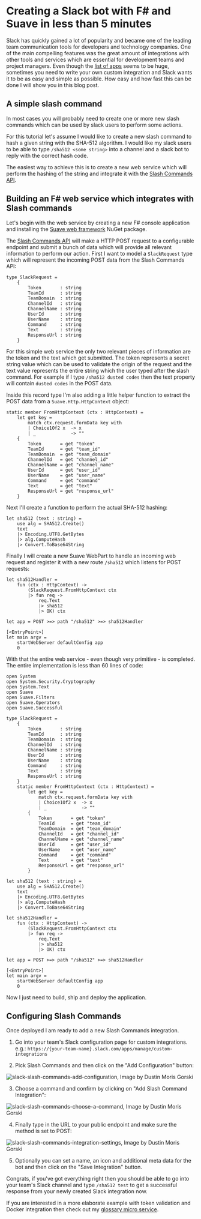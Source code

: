 ﻿<!--
	Tags: slack suave fsharp
-->

# Creating a Slack bot with F# and Suave in less than 5 minutes

Slack has quickly gained a lot of popularity and became one of the leading team communication tools for developers and technology companies. One of the main compelling features was the great amount of integrations with other tools and services which are essential for development teams and project managers. Even though the [list of apps](https://slack.com/apps) seems to be huge, sometimes you need to write your own custom integration and Slack wants it to be as easy and simple as possible. How easy and how fast this can be done I will show you in this blog post.

## A simple slash command

In most cases you will probably need to create one or more new slash commands which can be used by slack users to perform some actions.

For this tutorial let's assume I would like to create a new slash command to hash a given string with the SHA-512 algorithm. I would like my slack users to be able to type `/sha512 <some string>` into a channel and a slack bot to reply with the correct hash code.

The easiest way to achieve this is to create a new web service which will perform the hashing of the string and integrate it with the [Slash Commands API](https://api.slack.com/slash-commands).

## Building an F# web service which integrates with Slash commands

Let's begin with the web service by creating a new F# console application and installing the [Suave web framework](https://www.nuget.org/packages/Suave) NuGet package.

The [Slash Commands API](https://api.slack.com/slash-commands) will make a HTTP POST request to a configurable endpoint and submit a bunch of data
which will provide all relevant information to perform our action. First I want to model a `SlackRequest` type which will represent the incoming POST data from the Slash Commands API:

<pre><code>type SlackRequest =
    {
        Token       : string
        TeamId      : string
        TeamDomain  : string
        ChannelId   : string
        ChannelName : string
        UserId      : string
        UserName    : string
        Command     : string
        Text        : string
        ResponseUrl : string
    }</code></pre>

For this simple web service the only two relevant pieces of information are the token and the text which get submitted. The token represents a secret string value which can be used to validate the origin of the request and the text value represents the entire string which the user typed after the slash command. For example if I type `/sha512 dusted codes` then the text property will contain `dusted codes` in the POST data.

Inside this record type I'm also adding a little helper function to extract the POST data from a `Suave.Http.HttpContext` object:

<pre><code>static member FromHttpContext (ctx : HttpContext) =
    let get key =
        match ctx.request.formData key with
        | Choice1Of2 x  -&gt; x
        | _             -&gt; ""
    {
        Token       = get "token"
        TeamId      = get "team_id"
        TeamDomain  = get "team_domain"
        ChannelId   = get "channel_id"
        ChannelName = get "channel_name"
        UserId      = get "user_id"
        UserName    = get "user_name"
        Command     = get "command"
        Text        = get "text"
        ResponseUrl = get "response_url"
    }</code></pre>

Next I'll create a function to perform the actual SHA-512 hashing:

<pre><code>let sha512 (text : string) =
    use alg = SHA512.Create()
    text
    |&gt; Encoding.UTF8.GetBytes
    |&gt; alg.ComputeHash
    |&gt; Convert.ToBase64String</code></pre>

Finally I will create a new Suave WebPart to handle an incoming web request and register it with a new route `/sha512` which listens for POST requests:

<pre><code>let sha512Handler =
    fun (ctx : HttpContext) -&gt;
        (SlackRequest.FromHttpContext ctx
        |&gt; fun req -&gt;
            req.Text
            |&gt; sha512
            |&gt; OK) ctx

let app = POST &gt;=&gt; path &quot;/sha512&quot; &gt;=&gt; sha512Handler

[&lt;EntryPoint&gt;]
let main argv =
    startWebServer defaultConfig app
    0</code></pre>

With that the entire web service - even though very primitive - is completed. The entire implementation is less than 60 lines of code:

<pre><code>open System
open System.Security.Cryptography
open System.Text
open Suave
open Suave.Filters
open Suave.Operators
open Suave.Successful

type SlackRequest =
    {
        Token       : string
        TeamId      : string
        TeamDomain  : string
        ChannelId   : string
        ChannelName : string
        UserId      : string
        UserName    : string
        Command     : string
        Text        : string
        ResponseUrl : string
    }
    static member FromHttpContext (ctx : HttpContext) =
        let get key =
            match ctx.request.formData key with
            | Choice1Of2 x  -&gt; x
            | _             -&gt; &quot;&quot;
        {
            Token       = get &quot;token&quot;
            TeamId      = get &quot;team_id&quot;
            TeamDomain  = get &quot;team_domain&quot;
            ChannelId   = get &quot;channel_id&quot;
            ChannelName = get &quot;channel_name&quot;
            UserId      = get &quot;user_id&quot;
            UserName    = get &quot;user_name&quot;
            Command     = get &quot;command&quot;
            Text        = get &quot;text&quot;
            ResponseUrl = get &quot;response_url&quot;
        }

let sha512 (text : string) =
    use alg = SHA512.Create()
    text
    |&gt; Encoding.UTF8.GetBytes
    |&gt; alg.ComputeHash
    |&gt; Convert.ToBase64String

let sha512Handler =
    fun (ctx : HttpContext) -&gt;
        (SlackRequest.FromHttpContext ctx
        |&gt; fun req -&gt;
            req.Text
            |&gt; sha512
            |&gt; OK) ctx

let app = POST &gt;=&gt; path &quot;/sha512&quot; &gt;=&gt; sha512Handler

[&lt;EntryPoint&gt;]
let main argv =
    startWebServer defaultConfig app
    0</code></pre>

Now I just need to build, ship and deploy the application.

## Configuring Slash Commands

Once deployed I am ready to add a new Slash Commands integration.

1. Go into your team's Slack configuration page for custom integrations.
  <br/>e.g.: `https://{your-team-name}.slack.com/apps/manage/custom-integrations`

2. Pick Slash Commands and then click on the "Add Configuration" button:

<img class="half-width" src="https://storage.googleapis.com/dusted-codes/images/blog-posts/2016-08-22/29087335371_13517d5f78_o.png" alt="slack-slash-commands-add-configuration, Image by Dustin Moris Gorski">

3. Choose a command and confirm by clicking on "Add Slash Command Integration":

<img src="https://storage.googleapis.com/dusted-codes/images/blog-posts/2016-08-22/29087334921_64c34738d3_o.png" alt="slack-slash-commands-choose-a-command, Image by Dustin Moris Gorski">

4. Finally type in the URL to your public endpoint and make sure the method is set to POST:

<img src="https://storage.googleapis.com/dusted-codes/images/blog-posts/2016-08-22/29087335691_dd7ae72d98_o.png" alt="slack-slash-commands-integration-settings, Image by Dustin Moris Gorski">

5. Optionally you can set a name, an icon and additional meta data for the bot and then click on the "Save Integration" button.

Congrats, if you've got everything right then you should be able to go into your team's Slack channel and type `/sha512 test` to get a successful response from your newly created Slack integration now.

If you are interested in a more elaborate example with token validation and Docker integration then check out my [glossary micro service](https://github.com/dustinmoris/Glossiator/blob/master/Glossiator/Program.fs).